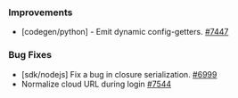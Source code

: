 
### Improvements
  
- [codegen/python] - Emit dynamic config-getters.
  [#7447](https://github.com/pulumi/pulumi/pull/7447)

### Bug Fixes

- [sdk/nodejs] Fix a bug in closure serialization. 
  [#6999](https://github.com/pulumi/pulumi/pull/6999)
- Normalize cloud URL during login
  [#7544](https://github.com/pulumi/pulumi/pull/7544)
